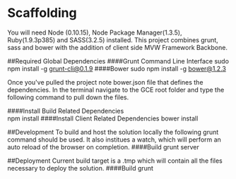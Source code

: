 Scaffolding
============

You will need Node (0.10.15), Node Package Manager(1.3.5), Ruby(1.9.3p385) and SASS(3.2.5) installed. This project combines grunt, sass and bower with the addition of client side MVW Framework Backbone.

##Required Global Dependencies 
####Grunt Command Line Interface
    sudo npm install -g grunt-cli@0.1.9
####Bower 
    sudo npm install -g bower@1.2.3

Once you've pulled the project note bower.json file that defines the dependencies. In the terminal navigate to the GCE root folder and type the following command to pull down the files. 

####Install Build Related Dependencies    
    npm install
####Install Client Related Dependencies
    bower install

##Development
To build and host the solution locally the following grunt command should be used. It also institues a watch, which will perform an auto reload of the browser on completion.
####Build
    grunt server

##Deployment
Current build target is a .tmp which will contain all the files necessary to deploy the solution.
####Build
    grunt